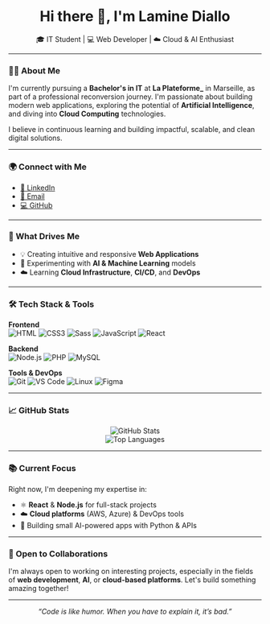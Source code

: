 <h1 align="center">Hi there 👋, I'm Lamine Diallo</h1>
<p align="center">
  🎓 IT Student | 💻 Web Developer | ☁️ Cloud & AI Enthusiast  
</p>

---

### 👨‍💻 About Me

I'm currently pursuing a **Bachelor's in IT** at **La Plateforme\_** in Marseille, as part of a professional reconversion journey. I'm passionate about building modern web applications, exploring the potential of **Artificial Intelligence**, and diving into **Cloud Computing** technologies.

I believe in continuous learning and building impactful, scalable, and clean digital solutions.

---

### 🌍 Connect with Me

- [💼 LinkedIn](https://www.linkedin.com/in/m-lamine-diallo-b8885b29b/)
- [📧 Email](mailto:mamadou-lamine.diallo@laplateforme.io)
- [💻 GitHub](https://github.com/mamadoulamine-diallo)

---

### 🚀 What Drives Me

- 💡 Creating intuitive and responsive **Web Applications**
- 🤖 Experimenting with **AI & Machine Learning** models
- ☁️ Learning **Cloud Infrastructure**, **CI/CD**, and **DevOps**

---

### 🛠️ Tech Stack & Tools

**Frontend**  
![HTML](https://img.shields.io/badge/HTML5-E34F26?style=for-the-badge&logo=html5&logoColor=white)
![CSS3](https://img.shields.io/badge/CSS3-1572B6?style=for-the-badge&logo=css3&logoColor=white)
![Sass](https://img.shields.io/badge/Sass-CC6699?style=for-the-badge&logo=sass&logoColor=white)
![JavaScript](https://img.shields.io/badge/JavaScript-F7DF1E?style=for-the-badge&logo=javascript&logoColor=black)
![React](https://img.shields.io/badge/React-20232A?style=for-the-badge&logo=react&logoColor=61DAFB)

**Backend**  
![Node.js](https://img.shields.io/badge/Node.js-339933?style=for-the-badge&logo=node.js&logoColor=white)
![PHP](https://img.shields.io/badge/PHP-777BB4?style=for-the-badge&logo=php&logoColor=white)
![MySQL](https://img.shields.io/badge/MySQL-4479A1?style=for-the-badge&logo=mysql&logoColor=white)

**Tools & DevOps**  
![Git](https://img.shields.io/badge/Git-F05032?style=for-the-badge&logo=git&logoColor=white)
![VS Code](https://img.shields.io/badge/VS_Code-007ACC?style=for-the-badge&logo=visual-studio-code&logoColor=white)
![Linux](https://img.shields.io/badge/Linux-FCC624?style=for-the-badge&logo=linux&logoColor=black)
![Figma](https://img.shields.io/badge/Figma-F24E1E?style=for-the-badge&logo=figma&logoColor=white)

---

### 📈 GitHub Stats

<p align="center">
  <img src="https://github-readme-stats.vercel.app/api?username=mamadoulamine-diallo&show_icons=true&theme=radical" alt="GitHub Stats" />
  <br/>
  <img src="https://github-readme-stats.vercel.app/api/top-langs/?username=mamadoulamine-diallo&layout=compact&theme=radical" alt="Top Languages" />
</p>

---

### 📚 Current Focus

Right now, I'm deepening my expertise in:

- ⚛️ **React** & **Node.js** for full-stack projects
- ☁️ **Cloud platforms** (AWS, Azure) & DevOps tools
- 🤖 Building small AI-powered apps with Python & APIs

---

### 🤝 Open to Collaborations

I'm always open to working on interesting projects, especially in the fields of **web development**, **AI**, or **cloud-based platforms**. Let's build something amazing together!

---

<p align="center">
  <em>“Code is like humor. When you have to explain it, it’s bad.”</em>  
</p>
